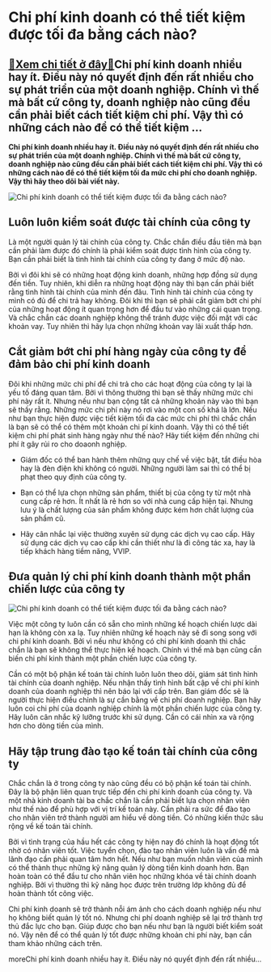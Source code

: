 Chi phí kinh doanh có thể tiết kiệm được tối đa bằng cách nào?
==============================================================

[:gift:Xem chi tiết ở đây:gift:](https://hddtvn.com/chi-phi-kinh-doanh-co-the-tiet-kiem-duoc-toi-da-bang-cach-nao/)Chi phí kinh doanh nhiều hay ít. Điều này nó quyết định đến rất nhiều cho sự phát triển của một doanh nghiệp. Chính vì thế mà bất cứ công ty, doanh nghiệp nào cũng đều cần phải biết cách tiết kiệm chi phí. Vậy thì có những cách nào để có thể tiết kiệm …
-------------------------------------------------------------------------------------------------------------------------------------------------------------------------------------------------------------------------------------------------------------

**Chi phí kinh doanh nhiều hay ít. Điều này nó quyết định đến rất nhiều cho sự phát triển của một doanh nghiệp. Chính vì thế mà bất cứ công ty, doanh nghiệp nào cũng đều cần phải biết cách tiết kiệm chi phí. Vậy thì có những cách nào để có thể tiết kiệm tối đa mức chi phí cho doanh nghiệp. Vậy thì hãy theo dõi bài viết này.**


![Chi phí kinh doanh có thể tiết kiệm được tối đa bằng cách nào?](https://hddtvn.com/wp-content/uploads/2021/01/1120cC3A1ch20C491C6A1n20giE1BAA3n20C491E1BB8320cE1BAAFt20giE1BAA3m20chi20phC3AD20kinh20doanh.jpg)


Luôn luôn kiểm soát được tài chính của công ty
----------------------------------------------


Là một người quản lý tài chính của công ty. Chắc chắn điều đầu tiên mà bạn cần phải làm được đó chính là phải kiểm soát được tình hình của công ty. Bạn cần phải biết là tình hình tài chính của công ty đang ở mức độ nào.


Bởi vì đôi khi sẽ có những hoạt động kinh doanh, những hợp đồng sử dụng đến tiền. Tuy nhiên, khi diễn ra những hoạt động này thì bạn cần phải biết rằng tình hình tài chính của mình đến đâu. Tình hình tài chính của công ty mình có đủ để chi trả hay không. Đôi khi thì bạn sẽ phải cắt giảm bớt chi phí của những hoạt động ít quan trọng hơn để đầu tư vào những cái quan trọng. Và chắc chắn các doanh nghiệp không thể tránh được việc đối mặt với các khoản vay. Tuy nhiên thì hãy lựa chọn những khoản vay lãi xuất thấp hơn.


Cắt giảm bớt chi phí hàng ngày của công ty để đảm bảo chi phí kinh doanh
------------------------------------------------------------------------


Đôi khi những mức chi phí để chi trả cho các hoạt động của công ty lại là yếu tố đáng quan tâm. Bởi vì thông thường thì bạn sẽ thấy những mức chi phí này rất ít. Nhưng nếu như bạn cộng tất cả những khoản này vào thì bạn sẽ thấy rằng. Những mức chi phí này nó rơi vào một con số khá là lớn. Nếu như bạn thực hiện được việc tiết kiệm tối đa các mức chi phí thì chắc chắn là bạn sẽ có thể có thêm một khoản chi pí kinh doanh. Vậy thì có thể tiết kiệm chi phí phát sinh hàng ngày như thế nào? Hãy tiết kiệm đến những chi phí ít gây rủi ro cho doaonh nghiệp.




* Giám đốc có thể ban hành thêm những quy chế về việc bật, tắt điều hòa hay là đèn điện khi không có người. Những người làm sai thì có thể bị phạt theo quy định của công ty.

* Bạn có thể lựa chọn những sản phẩm, thiết bị của công ty từ một nhà cung cấp rẻ hơn. Ít nhất là rẻ hơn so với nhà cung cấp hiện tại. Nhưng lưu ý là chất lượng của sản phẩm không được kém hơn chất lượng của sản phẩm cũ.

* Hãy cân nhắc lại việc thường xuyên sử dụng các dịch vụ cao cấp. Hãy sử dụng các dịch vụ cao cấp khi cần thiết như là đi công tác xa, hay là tiếp khách hàng tiềm năng, VVIP.



Đưa quản lý chi phí kinh doanh thành một phần chiến lược của công ty
--------------------------------------------------------------------


![Chi phí kinh doanh có thể tiết kiệm được tối đa bằng cách nào?](https://hddtvn.com/wp-content/uploads/2021/01/giai-phap-tiet-kiem-chi-phi-cho-nguoi-kinh-doanh-bytuong-com-e1507104438979.jpg)


Việc một công ty luôn cần có sẵn cho mình những kế hoạch chiến lược dài hạn là không còn xa lạ. Tuy nhiên những kế hoạch này sẽ đi song song với chi phí kinh doanh. Bởi vì nếu như không có chi phí kinh doanh thì chắc chắn là bạn sẽ không thể thực hiện kế hoạch. Chính vì thế mà bạn cũng cần biến chi phí kinh thành một phần chiến lược của công ty.


Cần có một bộ phận kế toán tài chính luôn luôn theo dõi, giám sát tình hình tài chính của doanh nghiệp. Nếu nhận thấy tình hình bất cập về chi phí kinh doanh của doanh nghiệp thì nên báo lại với cấp trên. Ban giám đốc sẽ là người thực hiện điều chỉnh là sự cần bằng về chi phí doanh nghiệp. Bạn hãy luôn coi chi phí của doanh nghiệp chính là một phần chiến lược của công ty. Hãy luôn cân nhắc kỹ lưỡng trước khi sử dụng. Cần có cái nhìn xa và rộng hơn cho dòng tiền của mình.


Hãy tập trung đào tạo kế toán tài chính của công ty
---------------------------------------------------


Chắc chắn là ở trong công ty nào cũng đều có bộ phận kế toán tài chính. Đây là bộ phận liên quan trực tiếp đến chi phí kinh doanh của công ty. Và một nhà kinh doanh tài ba chắc chắn là cần phải biết lựa chọn nhân viên như thế nào để phù hợp với vị trí kế toán này. Cần phải ra sức để đào tạo cho nhân viên trở thành người am hiểu về dòng tiền. Có những kiến thức sâu rộng về kế toán tài chính.


Bởi vì tình trạng của hầu hết các công ty hiện nay đó chính là hoạt động tốt nhờ có nhân viên tốt. Việc tuyển chọn, đào tạo nhân viên luôn là vấn đề mà lãnh đạo cần phải quan tâm hơn hết. Nếu như bạn muốn nhân viên của mình có thể thành thục những kỹ năng quản lý dòng tiền kinh doanh hơn. Bạn hoàn toàn có thể đầu tư cho nhân viên học những khóa về tài chính doanh nghiệp. Bởi vì thường thì kỹ năng học được trên trường lớp không đủ để hoàn thành tốt công việc.


Chi phí kinh doanh sẽ trở thành nỗi ám ảnh cho cách doanh nghiệp nếu như họ không biết quản lý tốt nó. Nhưng chi phí doanh nghiệp sẽ lại trở thành trợ thủ đắc lực cho bạn. Giúp được cho bạn nếu như bạn là người biết kiểm soát nó. Vậy nên để có thể quản lý tốt được những khoản chi phí này, bạn cần tham khảo những cách trên.


moreChi phí kinh doanh nhiều hay ít. Điều này nó quyết định đến rất nhiều…

